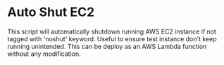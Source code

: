 Auto Shut EC2
=============
This script will automatically shutdown running AWS EC2 instance if not tagged with 'noshut' keyword. Useful to ensure
test instance don't keep running unintended. This can be deploy as an AWS Lambda function without any modification.
